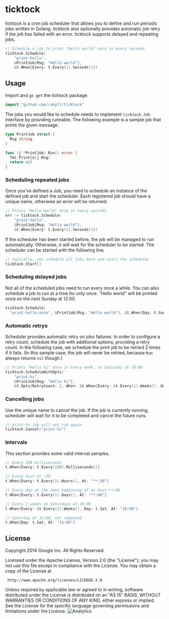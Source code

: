 # ticktock

ticktock is a cron job scheduler that allows you to define and run periodic jobs written in Golang. ticktock also optionally provides automatic job retry if the job has failed with an error. ticktock supports delayed and repeating jobs.

~~~ go
// Schedule a job to print "Hello world" once in every seconds
ticktock.Schedule(
    "print-hello",
    &PrintJob{Msg: "Hello world"},
    &t.When{Every: t.Every(1).Seconds()})
~~~

## Usage
Import and `go get` the ticktock package.

~~~ go
import "github.com/rakyll/ticktock"
~~~

The jobs you would like to schedule needs to implement `ticktock.Job` interface by providing runnable. The following example is a sample job that prints the given message.

~~~ go
type PrintJob struct {
  Msg string
}

func (j *PrintJob) Run() error {
  fmt.Println(j.Msg)
  return nil
}
~~~

### Scheduling repeated jobs

Once you've defined a Job, you need to schedule an instance of the defined job and start the scheduler. Each registered job should have a unique name, otherwise an error will be returned.

~~~ go
// Prints "Hello world" once in every seconds
err := ticktock.Schedule(
    "print-hello",
    &PrintJob{Msg: "Hello world"},
    &t.When{Every: t.Every(1).Seconds()})
~~~

If the scheduler has been started before, the job will be managed to run automatically. Otherwise, it will wait for the scheduler to be started. The scheduler can be started with the following line.

~~~ go
// typically, you schedule all jobs here and start the scheduler
ticktock.Start()
~~~

### Scheduling delayed jobs

Not all of the scheduled jobs need to run every once a while. You can also schedule a job to run at a time for only once. "Hello world" will be printed once on the next Sunday at 12:00.

~~~ go
ticktock.Schedule(
  "print-hello-once", &PrintJob{Msg: "Hello world"}, &t.When{Day: t.Sun, At: "12:00"})
~~~

### Automatic retrys

Scheduler provides automatic retry on jobs failures. In order to configure a retry count, schedule the job with additional options, providing a retry count. In the following case, we schedule the print job to be retried 2 times if it fails. (In this sample case, the job will never be retried, because `Run` always returns `nil` though.)

~~~ go
// Prints "Hello hi" once in every week, on Saturday at 10:00
ticktock.ScheduleWithOpts(
    "print-hi",
    &PrintJob{Msg: "Hello hi"},
    &t.Opts{RetryCount: 2, When: &t.When{Every: &t.Every(1).Weeks(), Day: t.Sat, At: "10:00"}})
~~~

### Cancelling jobs

Use the unique name to cancel the job. If the job is currently running, scheduler will wait for it to be completed and cancel the future runs.

~~~ go
// print-hi job will not run again
ticktock.Cancel("print-hi")
~~~

### Intervals

This section provides some valid interval samples.

~~~ go
// Every 100 milliseconds
t.When{Every: t.Every(100).Milliseconds()}

// Every hour at :30
t.When{Every: t.Every(1).Hours(), At: "**:30"}

// Every day at the next beginning of an hour **:00
t.When{Every: t.Every(1).Days(), At: "**:00"}

// Every 2 weeks on Saturdays at 10:00
t.When{Every: &t.Every(2).Weeks(), Day: t.Sat, At: "10:00"}

// Saturday at 15:00, not repeated
t.When{Day: t.Sat, At: "15:00"}
~~~

## License
Copyright 2014 Google Inc. All Rights Reserved.

Licensed under the Apache License, Version 2.0 (the "License");
you may not use this file except in compliance with the License.
You may obtain a copy of the License at

     http://www.apache.org/licenses/LICENSE-2.0

Unless required by applicable law or agreed to in writing, software
distributed under the License is distributed on an "AS IS" BASIS,
WITHOUT WARRANTIES OR CONDITIONS OF ANY KIND, either express or implied.
See the License for the specific language governing permissions and
limitations under the License. ![Analytics](https://ga-beacon.appspot.com/UA-46881978-1/ticktock?pixel)